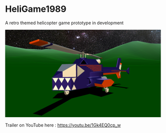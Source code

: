 # HeliGame1989
A retro themed helicopter game prototype in development


<p align="center">
  <img width="600" src="https://github.com/lehrj/HeliGame1989/blob/master/Images/HeliModel.png">
</p>

Trailer on YouTube here : https://youtu.be/1Gk4EQ0cp_w
